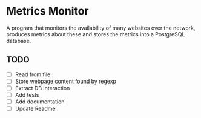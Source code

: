 # Metrics Monitor

A program that monitors the availability of many websites over the network, produces metrics about these and stores 
the metrics into a PostgreSQL database.

## TODO
- [ ] Read from file
- [ ] Store webpage content found by regexp
- [ ] Extract DB interaction
- [ ] Add tests
- [ ] Add documentation
- [ ] Update Readme